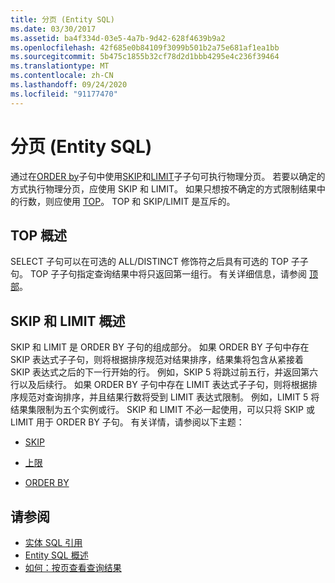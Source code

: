 ```yaml
---
title: 分页 (Entity SQL)
ms.date: 03/30/2017
ms.assetid: ba4f334d-03e5-4a7b-9d42-628f4639b9a2
ms.openlocfilehash: 42f685e0b84109f3099b501b2a75e681af1ea1bb
ms.sourcegitcommit: 5b475c1855b32cf78d2d1bbb4295e4c236f39464
ms.translationtype: MT
ms.contentlocale: zh-CN
ms.lasthandoff: 09/24/2020
ms.locfileid: "91177470"
---
```

# <a name="paging-entity-sql"></a>分页 (Entity SQL)

通过在[ORDER by](order-by-entity-sql.md)子句中使用[SKIP](skip-entity-sql.md)和[LIMIT](limit-entity-sql.md)子子句可执行物理分页。 若要以确定的方式执行物理分页，应使用 SKIP 和 LIMIT。 如果只想按不确定的方式限制结果中的行数，则应使用 [TOP](top-entity-sql.md)。 TOP 和 SKIP/LIMIT 是互斥的。  
  
## <a name="top-overview"></a>TOP 概述  

 SELECT 子句可以在可选的 ALL/DISTINCT 修饰符之后具有可选的 TOP 子子句。 TOP 子子句指定查询结果中将只返回第一组行。 有关详细信息，请参阅 [顶部](top-entity-sql.md)。  
  
## <a name="skip-and-limit-overview"></a>SKIP 和 LIMIT 概述  

 SKIP 和 LIMIT 是 ORDER BY 子句的组成部分。 如果 ORDER BY 子句中存在 SKIP 表达式子子句，则将根据排序规范对结果排序，结果集将包含从紧接着 SKIP 表达式之后的下一行开始的行。 例如，SKIP 5 将跳过前五行，并返回第六行以及后续行。 如果 ORDER BY 子句中存在 LIMIT 表达式子子句，则将根据排序规范对查询排序，并且结果行数将受到 LIMIT 表达式限制。 例如，LIMIT 5 将结果集限制为五个实例或行。 SKIP 和 LIMIT 不必一起使用，可以只将 SKIP 或 LIMIT 用于 ORDER BY 子句。 有关详情，请参阅以下主题：  
  
- [SKIP](skip-entity-sql.md)  
  
- [上限](limit-entity-sql.md)  
  
- [ORDER BY](order-by-entity-sql.md)  
  
## <a name="see-also"></a>请参阅

- [实体 SQL 引用](entity-sql-reference.md)
- [Entity SQL 概述](entity-sql-overview.md)
- [如何：按页查看查询结果](/previous-versions/dotnet/netframework-4.0/bb738702(v=vs.100))
